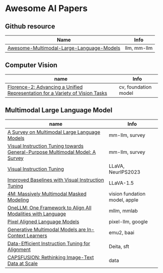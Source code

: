 # Awesome AI Papers


## Github resource
Name | Info
---|---
[Awesome-Multimodal-Large-Language-Models](https://github.com/BradyFU/Awesome-Multimodal-Large-Language-Models) | llm, mm-llm


## Computer Vision

name| Info
---|---
[Florence-2: Advancing a Unified Representation for a Variety of Vision Tasks](https://arxiv.org/abs/2311.06242) | cv, foundation model

## Multimodal Large Language Model
name| Info
---|---
[A Survey on Multimodal Large Language Models](https://arxiv.org/pdf/2306.13549.pdf) | mm-llm, survey
[Visual Instruction Tuning towards General-Purpose Multimodal Model: A Survey](https://arxiv.org/pdf/2312.16602.pdf) | mm-llm, survey
[Visual Instruction Tuning](https://github.com/haotian-liu/LLaVA) | LLaVA, NeurIPS2023
[Improved Baselines with Visual Instruction Tuning](https://arxiv.org/pdf/2310.03744.pdf) | LLaVA-1.5
[4M: Massively Multimodal Masked Modeling](https://arxiv.org/abs/2312.06647) | vision fundation model, apple
[OneLLM: One Framework to Align All Modalities with Language](https://arxiv.org/pdf/2312.03700.pdf) |  mllm, mmlab
[Pixel Aligned Language Models](https://jerryxu.net/PixelLLM/) |  pixel-llm, google
[Generative Multimodal Models are In-Context Learners](https://baaivision.github.io/emu2/) |  emu2, baai
[Data-Efficient Instruction Tuning for Alignment](https://arxiv.org/pdf/2312.15685.pdf) | Deita, sft
[CAPSFUSION: Rethinking Image-Text Data at Scale](https://arxiv.org/pdf/2310.20550.pdf) | data


